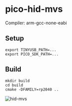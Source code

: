 # pico-hid-mvs

Compiler: arm-gcc-none-eabi

## Setup
```
export TINYUSB_PATH=...
export PICO_SDK_PATH=...
```

## Build
```
mkdir build
cd build
cmake -DFAMILY=rp2040 ..
```

![hid-mvs](https://github.com/marcopeocchi/hid-to-mvs/assets/35533749/4ce04a3d-963c-410c-9c15-ce69b88a2afd)
